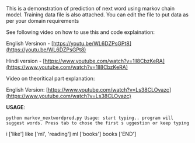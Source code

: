 This is a demonstration of prediction of next word using markov chain model.
Training data file is also attached. You can edit the file to put data as per your domain requirements

See following video on how to use this and code explaination:

English Versinon - [https://youtu.be/WL6DZPsGPt8](https://youtu.be/WL6DZPsGPt8)

Hindi version - [https://www.youtube.com/watch?v=1ll8CbzKeRA](https://www.youtube.com/watch?v=1ll8CbzKeRA)

Video on theoritical part explanation:

English Version: [https://www.youtube.com/watch?v=Ls38CLOvazc](https://www.youtube.com/watch?v=Ls38CLOvazc)


**USAGE**:

`python markov_nextwordpred.py
Usage: start typing.. program will suggest words. Press tab to chose the first s
uggestion or keep typing`

i ['like']  like   ['ml', 'reading']  ml   ['books']  books   ['END']
